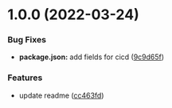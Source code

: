 # 1.0.0 (2022-03-24)


### Bug Fixes

* **package.json:** add fields for cicd ([9c9d65f](https://github.com/garredow/chunkai/commit/9c9d65f31b47cba119792da586ac6218b3cef216))


### Features

* update readme ([cc463fd](https://github.com/garredow/chunkai/commit/cc463fd42173c6ee19335ca16a6bd0121b67a54a))
